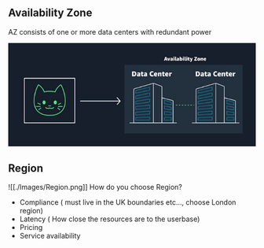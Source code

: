 
## Availability Zone
AZ consists of one or more data centers with redundant power

![AvailabilityZone](./Images/availabilityZone.PNG)




## Region
![[./Images/Region.png]]
How do you choose Region?
- Compliance ( must live in the UK boundaries etc..., choose London region)
- Latency ( How close the resources are to the userbase)
- Pricing
- Service availability